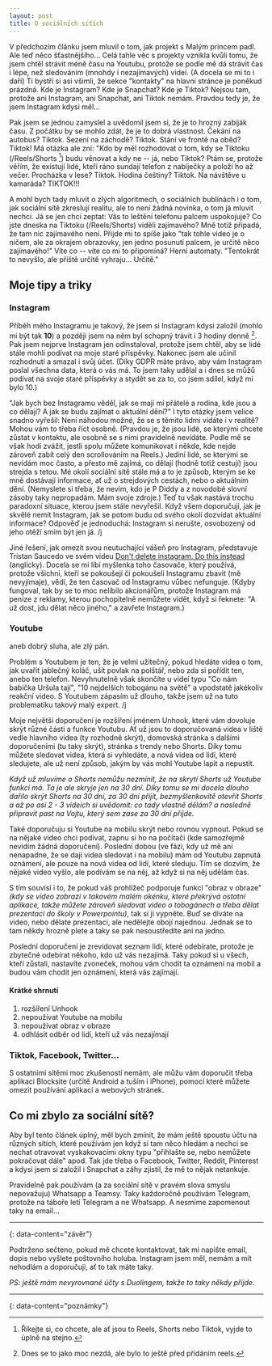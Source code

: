 ```yaml
---
layout: post
title: O sociálních síťích
---
```


V předchozím článku jsem mluvil o tom, jak projekt s Malým princem padl. Ale teď něco šťastnějšího... Celá tahle věc s projekty vznikla kvůli tomu, že jsem chtěl 
strávit méně času na Youtubu, protože se podle mě dá strávit čas i lépe, než sledováním (mnohdy i nezajímavých) videí. (A docela se mi to i daří) Ti bystří si asi 
všimli, že sekce "kontakty" na hlavní stránce je poněkud prázdná. Kde je Instagram? Kde je Snapchat? Kde je Tiktok? Nejsou tam, protože ani Instagram, ani Snapchat, 
ani Tiktok nemám. Pravdou tedy je, že jsem Instagram kdysi měl...

Pak jsem se jednou zamyslel a uvědomil jsem si, že je to hrozný zabiják času. Z počátku by se mohlo zdát, že je to dobrá vlastnost. Čekání na autobus? Tiktok. Sezení 
na záchodě? Tiktok. Stání ve frontě na oběd? Tiktok! Má otázka ale zní: "Kdo by měl rozhodovat o tom, kdy se Tiktoku (/Reels/Shorts [^1]) budu věnovat a kdy ne -- já, 
nebo Tiktok? Ptám se, protože věřím, že existují lidé, kteří ráno sundají telefon z nabíječky a položí ho až večer. Procházka v lese? Tiktok. Hodina češtiny? Tiktok. 
Na návštěve u kamaráda? TIKTOK!!!

A mohl bych tady mluvit o zlých algoritmech, o sociálních bublinách i o tom, jak sociální sítě zkreslují realitu, ale to není žádná novinka, o tom já mluvit nechci. Já 
se jen chci zeptat: Vás to leštění telefonu palcem uspokojuje? Co jste dneska na Tiktoku (/Reels/Shorts) viděli zajímavého? Mně totiž připadá, že tam nic zajímavého 
není. Přijde mi to spíše jako "tak tohle video je o ničem, ale za okrajem obrazovky, jen jedno posunutí palcem, je určitě něco zajímavého!" Víte co -- víte co mi to 
připomíná? Herní automaty. "Tentokrát to nevyšlo, ale příště určitě vyhraju... Určitě."

## Moje tipy a triky

### Instagram

Příběh mého Instagramu je takový, že jsem si Instagram kdysi založil (mohlo mi být tak **10**) a později jsem na něm byl schopný trávit i 3 hodiny denně [^2]. Pak 
jsem nejprve Instagram jen odinstaloval, protože jsem chtěl, aby se lidé stále mohli podívat na moje staré příspěvky. Nakonec jsem ale učinil rozhodnutí a smazal i 
svůj účet. (Díky GDPR máte právo, aby vám Instagram poslal všechna data, která o vás má. To jsem taky udělal a i dnes se můžů podívat na svoje staré příspěvky a 
stydět se za to, co jsem sdílel, když mi bylo 10.)

"Jak bych bez Instagramu věděl, jak se mají mí přátelé a rodina, kde jsou a co dělají? A jak se budu zajímat o aktuální dění?" I tyto otázky jsem velice snadno 
vyřešil: Není náhodou možné, že se s těmito lidmi vídáte i v realitě? Mohou vám to třeba říct osobně. (Pravdou je, že jsou lidé, se kterými chcete zůstat v kontaktu, 
ale osobně se s nimi pravidelně nevídáte. Podle mě se však hodí zvážit, jestli spolu můžete komunikovat i někde, kde nejde zároveň zabít celý den scrollováním na 
Reels.) Jediní lidé, se kterými se nevídám moc často, a přesto mě zajímá, co dělají (hodně totiž cestují) jsou strejda s tetou. Mé okolí sociální sítě stále má a to 
je způsob, kterým se ke mně dostávají informace, ať už o strejdových cestách, nebo o aktuálním dění. (Nemyslete si třeba, že nevím, kdo je P Diddy a z novodobé slovní 
zásoby taky nepropadám. Mám svoje zdroje.) Teď tu však nastává trochu paradoxní situace, kterou jsem stále nevyřešil. Když všem doporučuji, jak je skvělé nemít 
Instagram, jak se potom budu od svého okolí dozvídat aktuální informace? Odpověď je jednoduchá: Instagram si nerušte, osvobozený od jeho otěží smím být jen já. /j

Jiné řešení, jak omezit svou neutuchající vášeň pro Instagram, představuje Tristan Saucedo ve svém videu 
[Don't delete instagram. Do this instead](https://youtu.be/JyYQiMXcIxs) (anglicky). Docela se mi líbí myšlenka toho časovače, který používá, protože všichni, kteří se
pokoušejí či pokoušeli Instagramu zbavit (mě nevyjímaje), vědí, že ten časovač od Instagramu vůbec nefunguje. (Kdyby fungoval, tak by se to moc nelíbilo akcionářům,
protože Instagram má peníze z reklamy, kterou pochopitelně nemůžete vidět, když si řeknete: "A už dost, jdu dělat něco jiného," a zavřete Instagram.)

### Youtube

aneb dobrý sluha, ale zlý pán.

Problém s Youtubem je ten, že je velmi užitečný, pokud hledáte videa o tom, jak uvařit jablečný koláč, ušít povlak na polštář, nebo zda si pořídit ten, anebo ten 
telefon. Nevyhnutelně však skončíte u videí typu "Co nám babička Uršula tají", "10 nejdelších tobogánu na světě" a vpodstatě jakékoliv reakční video. S Youtubem 
zápasím už dlouho, takže jsem už na tuto problematiku takový malý expert. /j

Moje největší doporučení je rozšíření jménem Unhook, které vám dovoluje skrýt různé části a funkce Youtubu. Ať už jsou to doporučovaná videa v liště vedle hlavního 
videa (ty rozhodně skrýt), domovská stránka s dalšími doporučeními (tu taky skrýt), stránka s trendy nebo Shorts. Díky tomu můžete sledovat videa, která si vyhledáte, 
a nová videa od lidí, které sledujete, ale už není způsob, jakým by vás mohl Youtube lapit a nepustit.

_Když už mluvíme o Shorts nemůžu nezmínit, že na skrytí Shorts už Youtube funkci má. Ta je ale skryje jen na 30 dní. Díky tomu se mi docela dlouho dařilo skrýt Shorts na 30 dní, za 30 dní přijít, bezmyšlenkovitě otevřít Shorts a až po asi 2 - 3 videích si uvědomit: co tady vlastně dělám? a nasledně připravit past na Vojtu, který sem zase za 30 dní přijde._

Také doporučuju si Youtube na mobilu skrýt nebo rovnou vypnout. Pokud se na nějaké video chci podívat, zapnu si ho na počítači (kde samozřejmě nevidím žádná 
doporučení). Poslední dobou (ve fázi, kdy už mě ani nenapadne, že se dají videa sledovat i na mobilu) mám od Youtubu zapnutá oznámení, ale pouze na nová videa od 
lidí, které sleduju. Tím se dozvím, že nějaké video vyšlo, ale podívám se na něj, až když si na něj udělám čas.

S tím souvisí i to, že pokud váš prohlížeč podporuje funkci "obraz v obraze" *(kdy se video zobrazí v takovém malém okénku, které překrývá ostatní aplikace, takže můžete zároveň sledovat video o tobogánech a třeba dělat prezentaci do školy v Powerpointu)*, tak si ji vypněte. Buď se díváte na video, nebo dělate prezentaci, ale 
nedělejte obojí najednou. Jednak se to tam někdy hrozně plete a taky se pak nesoustředíte ani na jedno.

Poslední doporučení je zrevidovat seznam lidí, které odebírate, protože je zbytečné odebírat někoho, kdo už vás nezajímá. Taky pokud si u všech, kteří zůstali, 
nastavíte zvoneček, mohou vám chodit ta oznámení na mobil a budou vám chodit jen oznámení, která vás zajímají.

#### Krátké shrnutí

1. rozšíření Unhook
2. nepoužívat Youtube na mobilu
3. nepoužívat obraz v obraze
4. odhlásit odběr od lidí, kteří už vás nezajímají

### Tiktok, Facebook, Twitter...

S ostatními sítěmi moc zkušeností nemám, ale můžu vám doporučit třeba aplikaci Blocksite (určitě Android a tuším i iPhone), pomocí které můžete omezit používání 
aplikací a webových stránek.

## Co mi zbylo za sociální sítě?

Aby byl tento článek úplný, měl bych zmínit, že mám ještě spoustu účtu na různých sítích, které používám jen když si tam něco hledám a nechci se nechat otravovat 
vyskakovacími okny typu "přihlašte se, nebo nemůžete pokračovat dále" apod. Tak jde třeba o Facebook, Twitter, Reddit, Pinterest a kdysi jsem si založil i Snapchat a 
záhy zjistil, že mě to nějak netankuje.

Pravidelně pak používám (a za sociální sítě v pravém slova smyslu nepovažuju) Whatsapp a Teamsy. Taky každoročně používám Telegram, protože na táboře letí Telegram a 
ne Whatsapp. A nesmíme zapomenout taky na email...

---
{: data-content="závěr"}

Podtrženo sečteno, pokud mě chcete kontaktovat, tak mi napište email, dopis nebo vyšlete poštovního holuba. Instagram jsem měl, nemám a mít nehodlám a doporučuji, ať 
to tak máte taky.

_PS: ještě mám nevyrovnané účty s Duolingem, takže to taky někdy přijde._

---
{: data-content="poznámky"}

[^1]: Říkejte si, co chcete, ale ať jsou to Reels, Shorts nebo Tiktok, vyjde to úplně na stejno.
[^2]: Dnes se to jako moc nezdá, ale bylo to ještě před přidáním reels.
